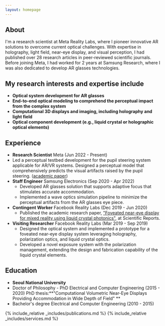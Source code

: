 ```yaml
---
layout: homepage
---
```


## About

I'm a research scientist at Meta Reality Labs, where I pioneer innovative AR solutions to overcome current optical challenges. With expertise in holography, light field, near-eye display, and visual perception, I had published over 28 research articles in peer-reviewed scientific journals. Before joining Meta, I had worked for 2 years at Samsung Research, where I was also dedicated to develop AR glasses technologies.

## My research interests and expertise include

- **Optical system development for AR glasses** 
- **End-to-end optical modeling to comprehend the perceptual impact from the complex system**
- **Computational 3D displays and imaging, including holography and light field** 
- **Optical component development (e.g., liquid crystal or holographic optical elements)** 

## Experience

- **Research Scientist** Meta (Jun 2022 - Present)
 - Led a perceptual testbed development for the pupil steering system applicable for AR/VR systems. Designed a perceptual model that comprehensively predicts the visual artifacts raised by the pupil steering. (<a href="https://dl.acm.org/doi/10.1145/3641519.3657486"><autocolor>academic paper</autocolor></a>)
- **Staff Engineer** Samsung Electronics (Sep 2020 - Apr 2022)
   - Developed AR glasses solution that supports adaptive focus that stimulates accurate accommodation.
   - Implemented a wave optics simulation pipeline to minimize the perceptual artifacts from the AR glasses eye piece.
- **Contingent Worker** Facebook Reality Labs (Dec 2019 - Jun 2020)
  - Published the academic research paper, <a href="https://www.nature.com/articles/s41598-020-72555-w"><autocolor>"Foveated near-eye display for mixed reality using liquid crystal photonics"</autocolor></a>, at Scientific Reports.
- **Visiting Researcher** Facebook Reality Labs (Mar 2019 - Sep 2019)
   - Designed the optical system and implemented a prototype for a foveated near-eye display system leveraging holography, polarization optics, and liquid crystal optics.
   - Developed a novel exposure system with the polarization management, extending the design and fabrication capability of the liquid crystal elements.
 
## Education

- **Seoul National University**
- Doctor of Philosophy - PhD Electrical and Computer Engineering (2015 - 2020)
   PhD thesis:**"Computational Volumetric Near-Eye Displays Providing Accommodation in Wide Depth of Field" **
- Bachelor's degree Electrical and Computer Engineering (2010 - 2015)


  
{% include_relative _includes/publications.md %}
{% include_relative _includes/services.md %}

